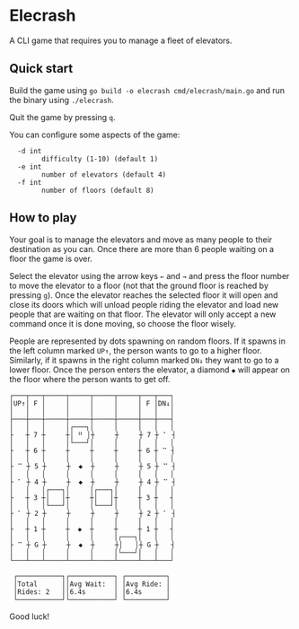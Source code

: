 # Elecrash

A CLI game that requires you to manage a fleet of elevators.

## Quick start

Build the game using `go build -o elecrash cmd/elecrash/main.go` and run the
binary using `./elecrash`.

Quit the game by pressing `q`.

You can configure some aspects of the game:

```
  -d int
    	difficulty (1-10) (default 1)
  -e int
    	number of elevators (default 4)
  -f int
    	number of floors (default 8)
```

## How to play

Your goal is to manage the elevators and move as many people to their destination
as you can. Once there are more than 6 people waiting on a floor the game is over.

Select the elevator using the arrow keys `←` and `→` and press the floor number
to move the elevator to a floor (not that the ground floor is reached by pressing
`g`). Once the elevator reaches the selected floor it will open and close its
doors which will unload people riding the elevator and load new people that are
waiting on that floor. The elevator will only accept a new command once it is done
moving, so choose the floor wisely.

People are represented by dots spawning on random floors. If it spawns in the left
column marked `UP↑`, the person wants to go to a higher floor. Similarly, if it
spawns in the right column marked `DN↓` they want to go to a lower floor. Once the
person enters the elevator, a diamond `◆` will appear on the floor where the person
wants to get off.

```
┌───┬───┬─────┬─────┬─────┬─────┬───┬───┐
│UP↑│ F │     │     │     │     │ F │DN↓│
│   │   │     │     │     │     │   │   │
├───┼───┼─────┼─────┼─────┼─────┼───┼───┤
│   │   │     │┌───┐│     │     │   │   │
├   ┼ 7 ┼     ┼│ ⠛ │┼     ┼     ┼ 7 ┼ ⠁ ┤
│   │   │     │└───┘│     │     │   │   │
├   ┼ 6 ┼     ┼     ┼     ┼     ┼ 6 ┼ ⠉ ┤
│   │   │     │     │     │     │   │   │
├ ⠉ ┼ 5 ┼     ┼  ◆  ┼     ┼     ┼ 5 ┼ ⠉ ┤
│   │   │     │     │     │     │   │   │
├ ⠁ ┼ 4 ┼     ┼  ◆  ┼     ┼     ┼ 4 ┼ ⠉ ┤
│   │   │┌───┐│     │┌───┐│     │   │   │
├   ┼ 3 ┼│   │┼     ┼│   │┼     ┼ 3 ┼   ┤
│   │   │└───┘│     │└───┘│     │   │   │
├ ⠁ ┼ 2 ┼     ┼     ┼     ┼     ┼ 2 ┼ ⠁ ┤
│   │   │     │     │     │     │   │   │
├   ┼ 1 ┼     ┼  ◆  ┼     ┼     ┼ 1 ┼   ┤
│   │   │     │     │     │┌───┐│   │   │
├ ⠉ ┼ G ┼     ┼  ◆  ┼     ┼│   │┼ G ┼   ┤
│   │   │     │     │     │└───┘│   │   │
└───┴───┴─────┴─────┴─────┴─────┴───┴───┘

 ┌───────────┐┌───────────┐ ┌──────────┐
 │Total      ││Avg Wait:  │ │Avg Ride: │
 │Rides: 2   ││6.4s       │ │6.4s      │
 └───────────┘└───────────┘ └──────────┘
```

Good luck!
